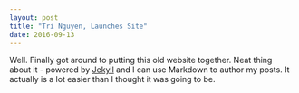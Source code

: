 ```yaml
---
layout: post
title: "Tri Nguyen, Launches Site"
date: 2016-09-13
---
```


Well. Finally got around to putting this old website together. Neat thing about it - powered by [Jekyll](http://jekyllrb.com) and I can use Markdown to author my posts. It actually is a lot easier than I thought it was going to be.
